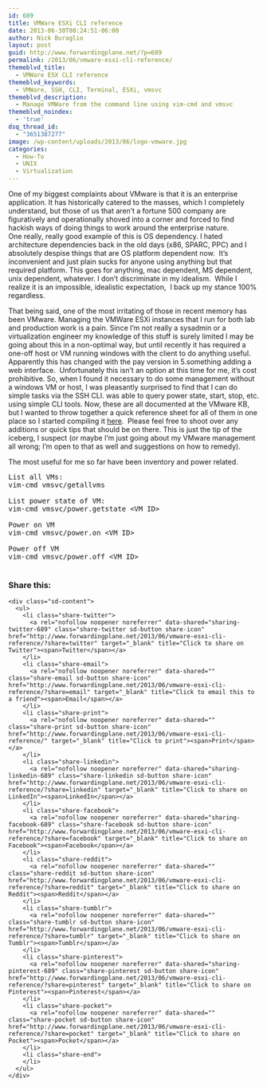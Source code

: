 ```yaml
---
id: 689
title: VMWare ESXi CLI reference
date: 2013-06-30T08:24:51-06:00
author: Nick Buraglio
layout: post
guid: http://www.forwardingplane.net/?p=689
permalink: /2013/06/vmware-esxi-cli-reference/
themeblvd_title:
  - VMWare ESX CLI reference
themeblvd_keywords:
  - VMWare, SSH, CLI, Terminal, ESXi, vmsvc
themeblvd_description:
  - Manage VMWare from the command line using vim-cmd and vmsvc
themeblvd_noindex:
  - 'true'
dsq_thread_id:
  - "3651387277"
image: /wp-content/uploads/2013/06/logo-vmware.jpg
categories:
  - How-To
  - UNIX
  - Virtualization
---
```

One of my biggest complaints about VMware is that it is an enterprise application. It has historically catered to the masses, which I completely understand, but those of us that aren&#8217;t a fortune 500 company are figuratively and operationally shoved into a corner and forced to find hackish ways of doing things to work around the enterprise nature.  
One really, really good example of this is OS dependency. I hated architecture dependencies back in the old days (x86, SPARC, PPC) and I absolutely despise things that are OS platform dependent now.  It&#8217;s inconvenient and just plain sucks for anyone using anything but that required platform. This goes for anything, mac dependent, MS dependent, unix dependent, whatever. I don&#8217;t discriminate in my idealism.  While I realize it is an impossible, idealistic expectation,  I back up my stance 100% regardless.

That being said, one of the most irritating of those in recent memory has been VMware. Managing the VMWare ESXi instances that I run for both lab and production work is a pain. Since I&#8217;m not really a sysadmin or a virtualization engineer my knowledge of this stuff is surely limited I may be going about this in a non-optimal way, but until recently it has required a one-off host or VM running windows with the client to do anything useful. Apparently this has changed with the pay version in 5.something adding a web interface.  Unfortunately this isn&#8217;t an option at this time for me, it&#8217;s cost prohibitive. So, when I found it necessary to do some management without a windows VM or host, I was pleasantly surprised to find that I can do simple tasks via the SSH CLI. was able to query power state, start, stop, etc. using simple CLI tools. Now, these are all documented at the VMware KB, but I wanted to throw together a quick reference sheet for all of them in one place so I started compiling it <a href="http://www.forwardingplane.net/unix/vmware-esxi-cli-reference/" target="_blank">here</a>.  Please feel free to shoot over any additions or quick tips that should be on there. This is just the tip of the iceberg, I suspect (or maybe I&#8217;m just going about my VMware management all wrong; I&#8217;m open to that as well and suggestions on how to remedy).

The most useful for me so far have been inventory and power related.

<pre>List all VMs:
vim-cmd vmsvc/getallvms

List power state of VM:
vim-cmd vmsvc/power.getstate &lt;VM ID&gt;

Power on VM
vim-cmd vmsvc/power.on &lt;VM ID&gt;

Power off VM
vim-cmd vmsvc/power.off &lt;VM ID&gt;

</pre>

<div class="sharedaddy sd-sharing-enabled">
  <div class="robots-nocontent sd-block sd-social sd-social-icon-text sd-sharing">
    <h3 class="sd-title">
      Share this:
    </h3>
    
    <div class="sd-content">
      <ul>
        <li class="share-twitter">
          <a rel="nofollow noopener noreferrer" data-shared="sharing-twitter-689" class="share-twitter sd-button share-icon" href="http://www.forwardingplane.net/2013/06/vmware-esxi-cli-reference/?share=twitter" target="_blank" title="Click to share on Twitter"><span>Twitter</span></a>
        </li>
        <li class="share-email">
          <a rel="nofollow noopener noreferrer" data-shared="" class="share-email sd-button share-icon" href="http://www.forwardingplane.net/2013/06/vmware-esxi-cli-reference/?share=email" target="_blank" title="Click to email this to a friend"><span>Email</span></a>
        </li>
        <li class="share-print">
          <a rel="nofollow noopener noreferrer" data-shared="" class="share-print sd-button share-icon" href="http://www.forwardingplane.net/2013/06/vmware-esxi-cli-reference/" target="_blank" title="Click to print"><span>Print</span></a>
        </li>
        <li class="share-linkedin">
          <a rel="nofollow noopener noreferrer" data-shared="sharing-linkedin-689" class="share-linkedin sd-button share-icon" href="http://www.forwardingplane.net/2013/06/vmware-esxi-cli-reference/?share=linkedin" target="_blank" title="Click to share on LinkedIn"><span>LinkedIn</span></a>
        </li>
        <li class="share-facebook">
          <a rel="nofollow noopener noreferrer" data-shared="sharing-facebook-689" class="share-facebook sd-button share-icon" href="http://www.forwardingplane.net/2013/06/vmware-esxi-cli-reference/?share=facebook" target="_blank" title="Click to share on Facebook"><span>Facebook</span></a>
        </li>
        <li class="share-reddit">
          <a rel="nofollow noopener noreferrer" data-shared="" class="share-reddit sd-button share-icon" href="http://www.forwardingplane.net/2013/06/vmware-esxi-cli-reference/?share=reddit" target="_blank" title="Click to share on Reddit"><span>Reddit</span></a>
        </li>
        <li class="share-tumblr">
          <a rel="nofollow noopener noreferrer" data-shared="" class="share-tumblr sd-button share-icon" href="http://www.forwardingplane.net/2013/06/vmware-esxi-cli-reference/?share=tumblr" target="_blank" title="Click to share on Tumblr"><span>Tumblr</span></a>
        </li>
        <li class="share-pinterest">
          <a rel="nofollow noopener noreferrer" data-shared="sharing-pinterest-689" class="share-pinterest sd-button share-icon" href="http://www.forwardingplane.net/2013/06/vmware-esxi-cli-reference/?share=pinterest" target="_blank" title="Click to share on Pinterest"><span>Pinterest</span></a>
        </li>
        <li class="share-pocket">
          <a rel="nofollow noopener noreferrer" data-shared="" class="share-pocket sd-button share-icon" href="http://www.forwardingplane.net/2013/06/vmware-esxi-cli-reference/?share=pocket" target="_blank" title="Click to share on Pocket"><span>Pocket</span></a>
        </li>
        <li class="share-end">
        </li>
      </ul>
    </div>
  </div>
</div>
